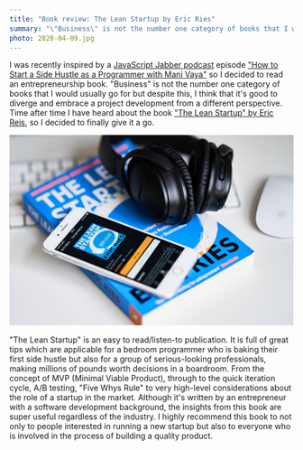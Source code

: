 ```yaml
---
title: "Book review: The Lean Startup by Eric Ries"
summary: "\"Business\" is not the number one category of books that I would usually go for but despite this, I think that it's good to diverge and embrace a project development from a different perspective."
photo: 2020-04-09.jpg
---
```


I was recently inspired by a [JavaScript Jabber podcast](https://devchat.tv/js-jabber/) episode ["How to Start a Side Hustle as a Programmer with Mani Vaya"](https://devchat.tv/js-jabber/jsj-427-how-to-start-a-side-hustle-as-a-programmer-with-mani-vaya/) so I decided to read an entrepreneurship book. "Business" is not the number one category of books that I would usually go for but despite this, I think that it's good to diverge and embrace a project development from a different perspective. Time after time I have heard about the book ["The Lean Startup" by Eric Reis](https://www.goodreads.com/book/show/10127019-the-lean-startup), so I decided to finally give it a go.

![Picture of "The Lean Startup" by Eric Ries book](2020-04-09-1.jpg)

"The Lean Startup" is an easy to read/listen-to publication. It is full of great tips which are applicable for a bedroom programmer who is baking their first side hustle but also for a group of serious-looking professionals, making millions of pounds worth decisions in a boardroom. From the concept of MVP (Minimal Viable Product), through to the quick iteration cycle, A/B testing, "Five Whys Rule" to very high-level considerations about the role of a startup in the market. Although it's written by an entrepreneur with a software development background, the insights from this book are super useful regardless of the industry. I highly recommend this book to not only to people interested in running a new startup but also to everyone who is involved in the process of building a quality product.
